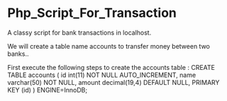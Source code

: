 # Php_Script_For_Transaction
A classy script for bank transactions in localhost.

We will create a table name accounts to transfer money between two banks..

First execute the following steps to create the accounts table :
CREATE TABLE accounts (
  id int(11) NOT NULL AUTO_INCREMENT,
  name varchar(50) NOT NULL,
  amount decimal(19,4) DEFAULT NULL,
  PRIMARY KEY (id)
) ENGINE=InnoDB;
